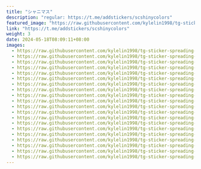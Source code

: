 ```yaml
---
title: "シャニマス"
description: "regular: https://t.me/addstickers/scshinycolors"
featured_image: "https://raw.githubusercontent.com/kylelin1998/tg-sticker-spreading-worldwide-images/main/img/2fb93e57-68ac-4a1a-ad3f-ab65d07b6ce4.jpg"
link: "https://t.me/addstickers/scshinycolors"
weight: 3
date: 2024-05-18T08:09:11+08:00
images:
  - https://raw.githubusercontent.com/kylelin1998/tg-sticker-spreading-worldwide-images/main/img/2fb93e57-68ac-4a1a-ad3f-ab65d07b6ce4.jpg
  - https://raw.githubusercontent.com/kylelin1998/tg-sticker-spreading-worldwide-images/main/img/fcc1c153-f678-471b-b43b-9836942eab8a.jpg
  - https://raw.githubusercontent.com/kylelin1998/tg-sticker-spreading-worldwide-images/main/img/b67c6297-3709-4c80-a93d-4964ec01267b.jpg
  - https://raw.githubusercontent.com/kylelin1998/tg-sticker-spreading-worldwide-images/main/img/36a7d070-2b29-4598-afa1-39a4e611fe20.jpg
  - https://raw.githubusercontent.com/kylelin1998/tg-sticker-spreading-worldwide-images/main/img/6a4fe94f-7e63-42ca-84f0-b2a3dde9ad80.jpg
  - https://raw.githubusercontent.com/kylelin1998/tg-sticker-spreading-worldwide-images/main/img/26f7bbc1-f8eb-4703-8976-80d08bb8fece.jpg
  - https://raw.githubusercontent.com/kylelin1998/tg-sticker-spreading-worldwide-images/main/img/a388909c-b54b-4316-abd5-277f167ec5fc.jpg
  - https://raw.githubusercontent.com/kylelin1998/tg-sticker-spreading-worldwide-images/main/img/e5c22101-1b70-4342-95d8-107131d365c4.jpg
  - https://raw.githubusercontent.com/kylelin1998/tg-sticker-spreading-worldwide-images/main/img/08ccb13a-10f8-4fcd-a88c-3d2f8a90dfb8.jpg
  - https://raw.githubusercontent.com/kylelin1998/tg-sticker-spreading-worldwide-images/main/img/8035bb49-20e6-47b0-b59a-4934dccf661e.jpg
  - https://raw.githubusercontent.com/kylelin1998/tg-sticker-spreading-worldwide-images/main/img/cbd72b6a-bb55-42c2-8dd1-539e58a59ccf.jpg
  - https://raw.githubusercontent.com/kylelin1998/tg-sticker-spreading-worldwide-images/main/img/f9e2769f-de77-4745-b0db-f540fe467aa4.jpg
  - https://raw.githubusercontent.com/kylelin1998/tg-sticker-spreading-worldwide-images/main/img/520ee219-e2c6-4df6-929d-0bf187ea49e7.jpg
  - https://raw.githubusercontent.com/kylelin1998/tg-sticker-spreading-worldwide-images/main/img/968ec7c9-c883-41a2-aef9-2f2ce3bfd4bf.jpg
  - https://raw.githubusercontent.com/kylelin1998/tg-sticker-spreading-worldwide-images/main/img/1aebe4f0-7e37-44c6-8d68-3a836b8ac676.jpg
  - https://raw.githubusercontent.com/kylelin1998/tg-sticker-spreading-worldwide-images/main/img/4ff8f6ae-84d4-4344-8d77-2340768f2003.jpg
  - https://raw.githubusercontent.com/kylelin1998/tg-sticker-spreading-worldwide-images/main/img/2a5dc3eb-9f86-4914-b8c2-598a49dcda56.jpg
  - https://raw.githubusercontent.com/kylelin1998/tg-sticker-spreading-worldwide-images/main/img/bcb773d3-f0b5-4ca0-be8a-38f6275377e9.jpg
  - https://raw.githubusercontent.com/kylelin1998/tg-sticker-spreading-worldwide-images/main/img/3556263c-2135-4cb7-8285-59c85eaf055f.jpg
  - https://raw.githubusercontent.com/kylelin1998/tg-sticker-spreading-worldwide-images/main/img/53dfade7-b84d-4647-a50f-38a752ccbc78.jpg
---
```

